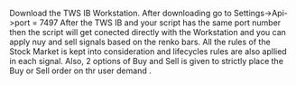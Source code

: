 Download the TWS IB Workstation.
After downloading go to Settings->Api->port = 7497
After the TWS IB and your script has the same port number then the script will get conected directly with the Workstation and you can apply nuy and sell signals based on the renko bars.
All the rules of the Stock Market is kept into consideration and lifecycles rules are also apllied in each signal.
Also, 2 options of Buy and Sell is given to strictly place the Buy or Sell order on thr user demand .
